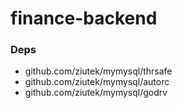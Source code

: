 # finance-backend

### Deps

* github.com/ziutek/mymysql/thrsafe
* github.com/ziutek/mymysql/autorc
* github.com/ziutek/mymysql/godrv
